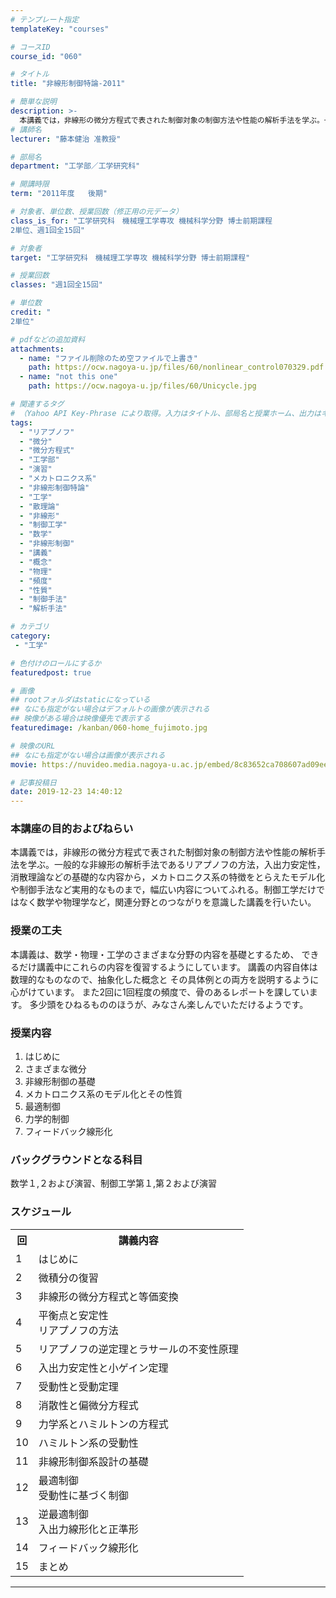 ```yaml
---
# テンプレート指定
templateKey: "courses"

# コースID
course_id: "060"

# タイトル
title: "非線形制御特論-2011"

# 簡単な説明
description: >-
  本講義では，非線形の微分方程式で表された制御対象の制御方法や性能の解析手法を学ぶ。一般的な非線形の解析手法であるリアプノフの方法，入出力安定性，消散理論などの基礎的な内容から，メカトロニクス系の特徴をとらえたモデル化や制御手法など実用的なものまで，幅広い内容についてふれる。制御工学だけではなく数学や物理学など，関連分野とのつながりを意識した講義を行いたい。 ....
# 講師名
lecturer: "藤本健治 准教授"

# 部局名
department: "工学部／工学研究科"

# 開講時限
term: "2011年度	後期"

# 対象者、単位数、授業回数（修正用の元データ）
class_is_for: "工学研究科　機械理工学専攻 機械科学分野 博士前期課程
2単位、週1回全15回"

# 対象者
target: "工学研究科　機械理工学専攻 機械科学分野 博士前期課程"

# 授業回数
classes: "週1回全15回"

# 単位数
credit: "
2単位"

# pdfなどの追加資料
attachments:
  - name: "ファイル削除のため空ファイルで上書き" 
    path: https://ocw.nagoya-u.jp/files/60/nonlinear_control070329.pdf
  - name: "not this one" 
    path: https://ocw.nagoya-u.jp/files/60/Unicycle.jpg

# 関連するタグ
# （Yahoo API Key-Phrase により取得。入力はタイトル、部局名と授業ホーム、出力はキーフレーズ（tags））
tags:
  - "リアプノフ"
  - "微分"
  - "微分方程式"
  - "工学部"
  - "演習"
  - "メカトロニクス系"
  - "非線形制御特論"
  - "工学"
  - "散理論"
  - "非線形"
  - "制御工学"
  - "数学"
  - "非線形制御"
  - "講義"
  - "概念"
  - "物理"
  - "頻度"
  - "性質"
  - "制御手法"
  - "解析手法"

# カテゴリ
category:
 - "工学"

# 色付けのロールにするか
featuredpost: true

# 画像
## rootフォルダはstaticになっている
## なにも指定がない場合はデフォルトの画像が表示される
## 映像がある場合は映像優先で表示する
featuredimage: /kanban/060-home_fujimoto.jpg

# 映像のURL
## なにも指定がない場合は画像が表示される
movie: https://nuvideo.media.nagoya-u.ac.jp/embed/8c83652ca708607ad09eeddcd6b6cf0f19052905

# 記事投稿日
date: 2019-12-23 14:40:12
---
```


### 本講座の目的およびねらい

本講義では，非線形の微分方程式で表された制御対象の制御方法や性能の解析手法を学ぶ。一般的な非線形の解析手法であるリアプノフの方法，入出力安定性，消散理論などの基礎的な内容から，メカトロニクス系の特徴をとらえたモデル化や制御手法など実用的なものまで，幅広い内容についてふれる。制御工学だけではなく数学や物理学など，関連分野とのつながりを意識した講義を行いたい。


### 授業の工夫

本講義は、数学・物理・工学のさまざまな分野の内容を基礎とするため、 できるだけ講義中にこれらの内容を復習するようにしています。 講義の内容自体は数理的なものなので、抽象化した概念と その具体例との両方を説明するように心がけています。 また2回に1回程度の頻度で、骨のあるレポートを課しています。 多少頭をひねるもののほうが、みなさん楽しんでいただけるようです。





 

### 授業内容

  1. はじめに
  2. さまざまな微分
  3. 非線形制御の基礎
  4. メカトロニクス系のモデル化とその性質
  5. 最適制御
  6. 力学的制御
  7. フィードバック線形化

### バックグラウンドとなる科目

数学１,２および演習、制御工学第１,第２および演習


<h3>スケジュール</h3>
<table class="basic" width="455">
<tr>
<th width="20" class="center">回</th>
<th class="center">講義内容</th>
</tr>

<tr>
<td class="center">1</td>
<td>
はじめに
</td>
</tr>

<tr>
<td class="center">2</td>
<td>
微積分の復習
</td>
</tr>

<tr>
<td class="center">3</td>
<td>
非線形の微分方程式と等価変換
</td>
</tr>

<tr>
<td class="center">4</td>
<td>
平衡点と安定性<br>
リアプノフの方法
</td>
</tr>

<tr>
<td class="center">5</td>
<td>
リアプノフの逆定理とラサールの不変性原理
</td>
</tr>

<tr>
<td class="center">6</td>
<td>
入出力安定性と小ゲイン定理
</td>
</tr>

<tr>
<td class="center">7</td>
<td>
受動性と受動定理
</td>
</tr>

<tr>
<td class="center">8</td>
<td>
消散性と偏微分方程式
</td>
</tr>

<tr>
<td class="center">9</td>
<td>
力学系とハミルトンの方程式
</td>
</tr>

<tr>
<td class="center">10</td>
<td>
ハミルトン系の受動性
</td>
</tr>

<tr>
<td class="center">11</td>
<td>
非線形制御系設計の基礎
</td>
</tr>

<tr>
<td class="center">12</td>
<td>
最適制御<br>
受動性に基づく制御
</td>
</tr>

<tr>
<td class="center">13</td>
<td>
逆最適制御<br>
入出力線形化と正準形
</td>
</tr>

<tr>
<td class="center">14</td>
<td>
フィードバック線形化
</td>
</tr>

<tr>
<td class="center">15</td>
<td>
まとめ
</td>
</tr>
</table>














-----